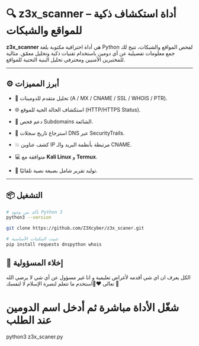 # 🔍 z3x_scanner – أداة استكشاف ذكية للمواقع والشبكات

**z3x_scanner** هي أداة احترافية مكتوبة بلغة Python لفحص المواقع والشبكات، تتيح لك جمع معلومات تفصيلية عن أي دومين باستخدام تقنيات ذكية وتحليل معمّق. مثالية للمختبرين الأمنيين ومحترفي تحليل البنية التحتية للمواقع.

---

## ⚙️ أبرز المميزات

- 🔎 تحليل متقدم للدومينات (A / MX / CNAME / SSL / WHOIS / PTR).

- 🌐 استكشاف الحالة الحية للموقع (HTTP/HTTPS Status).

- 📡 دعم فحص Subdomains الشائعة.

- 📜 استرجاع تاريخ سجلات DNS عبر SecurityTrails.

- 💥 كشف عناوين IP مرتبطة بأنظمة البريد والـ CNAME.

- 💻 متوافقة مع **Kali Linux** و **Termux**.

- 💾 توليد تقرير شامل بصيغة نصية تلقائيًا.

---

## 📦  التشغيل
```bash
# تأكد من وجود Python 3
python3 --version

git clone https://github.com/Z3Xcyber/z3x_scaner.git

# تثبيت المكتبات الأساسية
pip install requests dnspython whois

```
## 🤚 إخلاء المسؤولية 

الكل يعرف ان اي شي أقدمه لأغراض تعليمية و انا غير مسؤول عن أي شي لا يرضي الله تعالى
❤️‍🔥استخدم ما تتعلم لنصرة الإسلام لا لنفسك 🫡

# شغّل الأداة مباشرة ثم أدخل اسم الدومين عند الطلب
python3 z3x_scaner.py
